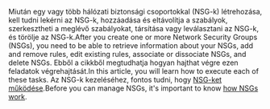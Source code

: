 <span data-ttu-id="1f191-101">Miután egy vagy több hálózati biztonsági csoportokkal (NSG-k) létrehozása, kell tudni lekérni az NSG-k, hozzáadása és eltávolítja a szabályok, szerkesztheti a meglévő szabályokat, társítása vagy leválasztani az NSG-k, és törölje az NSG-k.</span><span class="sxs-lookup"><span data-stu-id="1f191-101">After you create one or more Network Security Groups (NSGs), you need to be able to retrieve information about your NSGs, add and remove rules, edit existing rules, associate or dissociate NSGs, and delete NSGs.</span></span> <span data-ttu-id="1f191-102">Ebből a cikkből megtudhatja hogyan hajthat végre ezen feladatok végrehajtását.</span><span class="sxs-lookup"><span data-stu-id="1f191-102">In this article, you will learn how to execute each of these tasks.</span></span> <span data-ttu-id="1f191-103">Az NSG-k kezeléséhez, fontos tudni, hogy [NSG-ket működése](../articles/virtual-network/virtual-networks-nsg.md).</span><span class="sxs-lookup"><span data-stu-id="1f191-103">Before you can manage NSGs, it's important to know [how NSGs work](../articles/virtual-network/virtual-networks-nsg.md).</span></span> 


